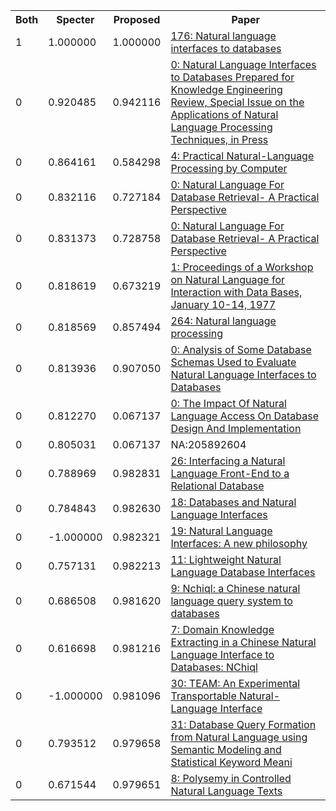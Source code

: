<html><table><tr>
<th>Both</th>
<th>Specter</th>
<th>Proposed</th>
<th>Paper</th>
</tr>
<tr>
<td>1</td>
<td>1.000000</td>
<td>1.000000</td>
<td><a href="https://www.semanticscholar.org/paper/783d8b77ec2e51b0e1f3de4010a33d62206c2e03">176: Natural language interfaces to databases</a></td>
</tr>
<tr>
<td>0</td>
<td>0.920485</td>
<td>0.942116</td>
<td><a href="https://www.semanticscholar.org/paper/3532f761369459c91e49e3b0f082bc05fb1efce4">0: Natural Language Interfaces to Databases Prepared for Knowledge Engineering Review, Special Issue on the Applications of Natural Language Processing Techniques, in Press</a></td>
</tr>
<tr>
<td>0</td>
<td>0.864161</td>
<td>0.584298</td>
<td><a href="https://www.semanticscholar.org/paper/c9654bc52890898d65ce9ee480efb12dab0437b2">4: Practical Natural-Language Processing by Computer</a></td>
</tr>
<tr>
<td>0</td>
<td>0.832116</td>
<td>0.727184</td>
<td><a href="https://www.semanticscholar.org/paper/326a368da61a1ac2684caa3a77fe62d93873223a">0: Natural Language For Database Retrieval- A Practical Perspective</a></td>
</tr>
<tr>
<td>0</td>
<td>0.831373</td>
<td>0.728758</td>
<td><a href="https://www.semanticscholar.org/paper/26c312ffc40d6750245362d2f20738345cb66ed4">0: Natural Language For Database Retrieval- A Practical Perspective</a></td>
</tr>
<tr>
<td>0</td>
<td>0.818619</td>
<td>0.673219</td>
<td><a href="https://www.semanticscholar.org/paper/483433b995b2f336f9b20883ef1c48533f7b2569">1: Proceedings of a Workshop on Natural Language for Interaction with Data Bases, January 10-14, 1977</a></td>
</tr>
<tr>
<td>0</td>
<td>0.818569</td>
<td>0.857494</td>
<td><a href="https://www.semanticscholar.org/paper/5a1758531c9104b2fbe8ba9d9e55d91f80c9fccc">264: Natural language processing</a></td>
</tr>
<tr>
<td>0</td>
<td>0.813936</td>
<td>0.907050</td>
<td><a href="https://www.semanticscholar.org/paper/15037d4ba1abc374b4978e3d92abbd07034b814c">0: Analysis of Some Database Schemas Used to Evaluate Natural Language Interfaces to Databases</a></td>
</tr>
<tr>
<td>0</td>
<td>0.812270</td>
<td>0.067137</td>
<td><a href="https://www.semanticscholar.org/paper/d26a83842c4ff8ca2486158f203c7b8b4f7f6907">0: The Impact Of Natural Language Access On Database Design And Implementation</a></td>
</tr>
<tr>
<td>0</td>
<td>0.805031</td>
<td>0.067137</td>
<td>NA:205892604</td>
</tr>
<tr>
<td>0</td>
<td>0.788969</td>
<td>0.982831</td>
<td><a href="https://www.semanticscholar.org/paper/18f5171addf6a6c6298d60a56fa1fbbffbbeff57">26: Interfacing a Natural Language Front-End to a Relational Database</a></td>
</tr>
<tr>
<td>0</td>
<td>0.784843</td>
<td>0.982630</td>
<td><a href="https://www.semanticscholar.org/paper/1993945eec1ac6791e438a56ded41a24c65fce49">18: Databases and Natural Language Interfaces</a></td>
</tr>
<tr>
<td>0</td>
<td>-1.000000</td>
<td>0.982321</td>
<td><a href="https://www.semanticscholar.org/paper/b9c523f9713ccf62473ff99df75fbcb9c341b752">19: Natural Language Interfaces: A new philosophy</a></td>
</tr>
<tr>
<td>0</td>
<td>0.757131</td>
<td>0.982213</td>
<td><a href="https://www.semanticscholar.org/paper/3ee6f4cf4af528edd572a38708353da9b2d530fa">11: Lightweight Natural Language Database Interfaces</a></td>
</tr>
<tr>
<td>0</td>
<td>0.686508</td>
<td>0.981620</td>
<td><a href="https://www.semanticscholar.org/paper/638d217ac4619300b217212fafd58ea566b56751">9: Nchiql: a Chinese natural language query system to databases</a></td>
</tr>
<tr>
<td>0</td>
<td>0.616698</td>
<td>0.981216</td>
<td><a href="https://www.semanticscholar.org/paper/15f1c3ab3d6d49b5ec5c07a38e28b0ed2c9f6bc2">7: Domain Knowledge Extracting in a Chinese Natural Language Interface to Databases: NChiql</a></td>
</tr>
<tr>
<td>0</td>
<td>-1.000000</td>
<td>0.981096</td>
<td><a href="https://www.semanticscholar.org/paper/08c8137b0a14b31f9bf480f85d8fc5769a85b620">30: TEAM: An Experimental Transportable Natural-Language Interface</a></td>
</tr>
<tr>
<td>0</td>
<td>0.793512</td>
<td>0.979658</td>
<td><a href="https://www.semanticscholar.org/paper/adc7e12615f83824c30075cabffa6ea09cab5628">31: Database Query Formation from Natural Language using Semantic Modeling and Statistical Keyword Meani</a></td>
</tr>
<tr>
<td>0</td>
<td>0.671544</td>
<td>0.979651</td>
<td><a href="https://www.semanticscholar.org/paper/4e8fd548e28be1f131f05a70d8bbe1a909c6391a">8: Polysemy in Controlled Natural Language Texts</a></td>
</tr>
</table></html>
